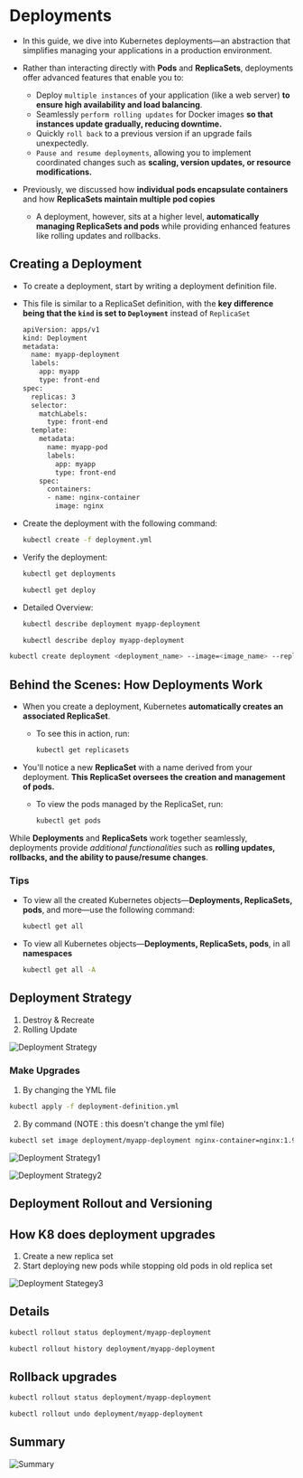 # Deployments
-   In this guide, we dive into Kubernetes deployments—an abstraction that simplifies managing your applications in a production environment.

- Rather than interacting directly with **Pods** and **ReplicaSets**, deployments offer advanced features that enable you to:
  - Deploy ```multiple instances``` of your application (like a web server) **to ensure high availability and load balancing**.
  - Seamlessly ```perform rolling updates``` for Docker images **so that instances update gradually, reducing downtime.**
  - Quickly ```roll back``` to a previous version if an upgrade fails unexpectedly.
  - ```Pause and resume deployments```, allowing you to implement coordinated changes such as **scaling, version updates, or resource modifications.**

- Previously, we discussed how **individual pods encapsulate containers** and how **ReplicaSets maintain multiple pod copies**

  - A deployment, however, sits at a higher level, **automatically managing ReplicaSets and pods** while providing enhanced features like rolling updates and rollbacks.

## Creating a Deployment
- To create a deployment, start by writing a deployment definition file. 
- This file is similar to a ReplicaSet definition, with the **key difference being that the ```kind``` is set to ```Deployment```** instead of ```ReplicaSet```

  ```bash
  apiVersion: apps/v1
  kind: Deployment
  metadata:
    name: myapp-deployment
    labels:
      app: myapp
      type: front-end
  spec:
    replicas: 3
    selector:
      matchLabels:
        type: front-end
    template:
      metadata:
        name: myapp-pod
        labels:
          app: myapp
          type: front-end
      spec:
        containers:
        - name: nginx-container
          image: nginx
  ```
- Create the deployment with the following command:
  ```bash
  kubectl create -f deployment.yml
  ```

- Verify the deployment:
  ```bash
  kubectl get deployments

  kubectl get deploy
  ```

- Detailed Overview:
  ```bash
  kubectl describe deployment myapp-deployment

  kubectl describe deploy myapp-deployment
  ```

```bash
kubectl create deployment <deployment_name> --image=<image_name> --replicas=<no>
```

## Behind the Scenes: How Deployments Work
- When you create a deployment, Kubernetes **automatically creates an associated ReplicaSet**. 
  - To see this in action, run:
    ```bash
    kubectl get replicasets
    ```

- You'll notice a new **ReplicaSet** with a name derived from your deployment. **This ReplicaSet oversees the creation and management of pods.** 
    - To view the pods managed by the ReplicaSet, run:
      ```bash
      kubectl get pods
      ```


While **Deployments** and **ReplicaSets** work together seamlessly, deployments provide *additional functionalities* such as **rolling updates, rollbacks, and the ability to pause/resume changes**.


### Tips
- To view all the created Kubernetes objects—**Deployments, ReplicaSets, pods**, and more—use the following command:
  ```bash
  kubectl get all
  ```
- To view all Kubernetes objects—**Deployments, ReplicaSets, pods**, in all **namespaces**
  ```bash
  kubectl get all -A
  ```



## Deployment Strategy
1. Destroy & Recreate
2. Rolling Update 

![Deployment Strategy](../../images/kubernetes_deployment1.png)


### Make Upgrades 

1. By changing the YML file
```bash
kubectl apply -f deployment-definition.yml
```

2. By command (NOTE : this doesn't change the yml file)
```bash
kubectl set image deployment/myapp-deployment nginx-container=nginx:1.9.1
```

![Deployment Strategy1](../../images/kubernetes_deployment3.png)



![Deployment Strategy2](../../images/kubernetes_deployment2.png)

## Deployment Rollout and Versioning


## How K8 does deployment upgrades

1. Create a new replica set 
2. Start deploying new pods while stopping old pods in old replica set

![Deployment Stategey3](../../images/kubernetes_deployment4.png)


## Details
```bash
kubectl rollout status deployment/myapp-deployment
```

```bash
kubectl rollout history deployment/myapp-deployment
```


## Rollback upgrades
```bash
kubectl rollout status deployment/myapp-deployment
```

```bash
kubectl rollout undo deployment/myapp-deployment
```

## Summary
![Summary](../../images/kubernetes_deployment5.png)